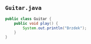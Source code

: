 ## `Guitar.java`

```java
public class Guitar {
    public void play() {
        System.out.println("Brzdek");
    }
}
```
